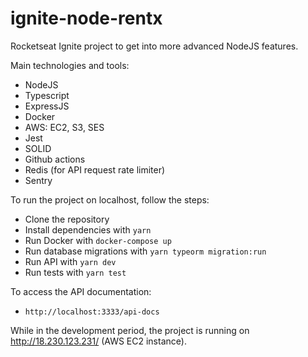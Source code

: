 # ignite-node-rentx
Rocketseat Ignite project to get into more advanced NodeJS features.
 
Main technologies and tools:
- NodeJS
- Typescript
- ExpressJS
- Docker
- AWS: EC2, S3, SES
- Jest
- SOLID
- Github actions
- Redis (for API request rate limiter)
- Sentry

To run the project on localhost, follow the steps:
- Clone the repository
- Install dependencies with ```yarn```
- Run Docker with ```docker-compose up```
- Run database migrations with ```yarn typeorm migration:run```
- Run API with ```yarn dev```
- Run tests with ```yarn test```

To access the API documentation:
- ```http://localhost:3333/api-docs```

While in the development period, the project is running on http://18.230.123.231/ (AWS EC2 instance).
